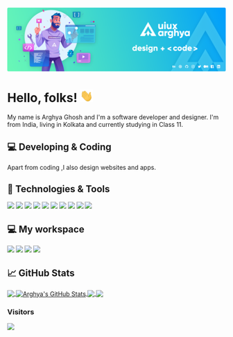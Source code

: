 <!-- GitHub Profile README -->

[![Header](https://raw.githubusercontent.com/uiuxarghya/uiuxarghya/main/assets/header1.png "Header")](https://github.com/uiuxarghya)

<!--------------------
![GitHub followers](https://img.shields.io/github/followers/uiuxarghya?label=Follow&style=social)
![GitHub Repo stars](https://img.shields.io/github/stars/uiuxarghya/uiuxarghya?style=social)
![GitHub Sponsors](https://img.shields.io/github/sponsors/uiuxarghya?style=social)
![Twitter Follow](https://img.shields.io/twitter/follow/uiuxarghya?label=Follow&style=social)
![Instagram](https://img.shields.io/badge/-E4405F?logo=instagram&label=Follow&style=social)
------------------------>

# Hello, folks! <img src="https://raw.githubusercontent.com/uiuxarghya/uiuxarghya/main/assets/wave.gif" width="30px">

My name is Arghya Ghosh and I'm a software developer and designer. I'm from India, living in Kolkata and currently studying in Class 11.

## 💻 Developing & Coding

Apart from coding ,I also design websites and apps.



## 🔧 Technologies & Tools
![](https://img.shields.io/badge/OS-Windows_10-informational?style=flat&logo=Windows&logoColor=white&color=2bbc8a)
![](https://img.shields.io/badge/Editor-VS_Code-informational?style=flat&logo=visual-studio-code&logoColor=white&color=2bbc8a)
![](https://img.shields.io/badge/Code-Java-informational?style=flat&logo=java&logoColor=white&color=2bbc8a)
![](https://img.shields.io/badge/Code-HTML_5-informational?style=flat&logo=html5&logoColor=white&color=2bbc8a)
![](https://img.shields.io/badge/Code-CSS_3-informational?style=flat&logo=css3&logoColor=white&color=2bbc8a)
![](https://img.shields.io/badge/Code-JavaScript-informational?style=flat&logo=javascript&logoColor=white&color=2bbc8a)
![](https://img.shields.io/badge/Code-React-informational?style=flat&logo=react&logoColor=white&color=2bbc8a)
![](https://img.shields.io/badge/Shell-Comand_Prompt-informational?logo=data:image/png;base64,iVBORw0KGgoAAAANSUhEUgAAAA4AAAAOCAYAAAAfSC3RAAAABmJLR0QA/wD/AP+gvaeTAAAAtUlEQVQokZ2SIW4CYRBG3xBWFFFHcLQL9+AISFwPsabXIsHU1zYcYSFYBCR1YF4NS7YL7A986puZ72VGDDypqIw6BvJEfhURq3OljtSjaR3VHKBzYodAdseFGfAG0K01D8AiAU4rUwd/I2LWRqnbyneuDD/UQWLzJQjsgS+1/yi4BF6A90fBT6CIiB/1Wy3VeTPUbTYioqj5ya2NFbgBXtVd23lA75T993I5ME6AZUSsE5l2/QE21V8quw/TuwAAAABJRU5ErkJggg==&logoColor=white&color=2bbc8a)
![](https://img.shields.io/badge/CDN-Netlify-informational?style=flat&logo=netlify&logoColor=white&color=2bbc8a)
![](https://img.shields.io/badge/CDN-vercel-informational?style=flat&logo=vercel&logoColor=white&color=2bbc8a)

##  💻 My workspace

![](https://img.shields.io/badge/Windows_10-informational?style=flat&logo=Windows&logoColor=white&color=0078d6)
![](https://img.shields.io/badge/Intel-i5_9th_Gen-informational?style=flat&logo=intel&logoColor=white&color=0071C5)
![](https://img.shields.io/badge/RAM-8_GB-informational?style=flat&logo=data:image/png;base64,iVBORw0KGgoAAAANSUhEUgAAAA4AAAAOCAYAAAAfSC3RAAAABmJLR0QA/wD/AP+gvaeTAAAAqUlEQVQokaWSsQ3CQAxF36GIMlQMAbkFaOgoGQCJIdiKIl3YIYxAg6gjSso0n8YJLhC5E1+yLJ39zpb84V9JCpK2lqOkpUX0tW/gQlJnuZZ0tKh9begPBq2BfeJyTQjhNkxrJd0lPTWtFmBmv5TABbgmTCwBCvdwSlwVPzFbxXTLqAZ4ADsPvhLADRCBDj7nWAEHYD4B98B5PIfBWQbwoLdc5SxX/bRcrt4PhcIRoFAWyAAAAABJRU5ErkJggg==&logoColor=white&color=GREEN)
![](https://img.shields.io/badge/NVIDIA-GEFORCE_GTX_1650-informational?style=flat&logo=nvidia&logoColor=white&color=76bc00)

 

## &#x1f4c8; GitHub Stats

<a href="https://github.com/uiuxarghya/uiuxarghya">
  <img align="center" src="https://github-readme-stats.uiuxarghya.vercel.app/api/top-langs/?username=uiuxarghya&layout=compact&title_color=ffffff&text_color=c9cacc&icon_color=2bbc8a&bg_color=1d1f21" height =182/>
</a>

<a href="https://github.com/uiuxarghya/uiuxarghya">
  <img align="center" src="https://github-readme-stats.uiuxarghya.vercel.app/api?username=uiuxarghya&show_icons=true&line_height=27&count_private=true&title_color=ffffff&text_color=c9cacc&icon_color=2bbc8a&bg_color=1d1f21" alt="Arghya's GitHub Stats" />
</a>

<a href="https://github.com/uiuxarghya/fonts">
  <img align="center" src="https://github-readme-stats.uiuxarghya.vercel.app/api/pin/?username=uiuxarghya&repo=fonts&title_color=ffffff&text_color=c9cacc&icon_color=2bbc8a&bg_color=1d1f21" />
</a>

<a href="https://github.com/uiuxarghya/javaprograms">
  <img align="center" src="https://github-readme-stats.uiuxarghya.vercel.app/api/pin/?username=uiuxarghya&repo=javaprograms&title_color=ffffff&text_color=c9cacc&icon_color=2bbc8a&bg_color=1d1f21" />
</a>

### Visitors</br>
  <a href="#"><img src="https://badges.pufler.dev/visits/uiuxarghya/uiuxarghya"></a>
